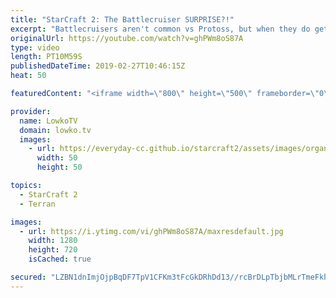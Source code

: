 ```yaml
---
title: "StarCraft 2: The Battlecruiser SURPRISE?!"
excerpt: "Battlecruisers aren't common vs Protoss, but when they do get used... Subscribe for more videos: http://lowko.tv/youtube Insane Protoss macro: https://goo.gl/kYVEow  In this video I commentate a professional match of StarCraft 2 between uThermal and Harstem. Battlecruisers are pretty common nowadays"
originalUrl: https://youtube.com/watch?v=ghPWm8oS87A
type: video
length: PT10M59S
publishedDateTime: 2019-02-27T10:46:15Z
heat: 50

featuredContent: "<iframe width=\"800\" height=\"500\" frameborder=\"0\" src=\"https://www.youtube.com/embed/ghPWm8oS87A\" allow=\"accelerometer; autoplay; encrypted-media; gyroscope; picture-in-picture\" allowfullscreen></iframe>"

provider:
  name: LowkoTV
  domain: lowko.tv
  images:
    - url: https://everyday-cc.github.io/starcraft2/assets/images/organizations/lowko.tv-50x50.jpg
      width: 50
      height: 50

topics:
  - StarCraft 2
  - Terran

images:
  - url: https://i.ytimg.com/vi/ghPWm8oS87A/maxresdefault.jpg
    width: 1280
    height: 720
    isCached: true

secured: "LZBN1dnImjOjpBqDF7TpV1CFKm3tFcGkDRhDd13//rcBrDLpTbjbMLrTmeFkh8CgEBYbzTsG3+VtWOkxdTAkXPF/dVpZArQ2W1p/iF6Wm91wzpONclRStko38kORonRj+nbNYBxIPXdAq0jjffT2FmaDyr/AkjvsOYx/vKjdSQKE6JckeTVJNM066cjmvMUJ/LL+40PZftD4yE1RUusEbu16CyiEj7lruK5w3zoDVo+0EPoVZZwdKsz3Geb/eA1nyFFhzm5iQr2yg+kKhVly4wMYeGXOX2w8dd65+I+YoW1WspOJVJjJWVMmUCUBy/ttSenO4ynAns/gJLOaBP9rkFkDEo712y+2yZnOVDQ7rb1Xs4XoRME9MOREapBfYumIWPPbxu2Z5C7tHSrfwxi0pO6usgammjTmWvBMrEZT9qU=;7v9IrZ8d7f+8yPaX9PMnfQ=="
---
```


